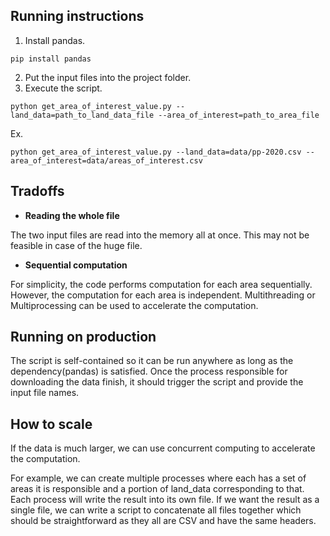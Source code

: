 ## Running instructions
1. Install pandas.
```
pip install pandas
```
2. Put the input files into the project folder.
3. Execute the script.
```
python get_area_of_interest_value.py --land_data=path_to_land_data_file --area_of_interest=path_to_area_file
```
Ex.
```
python get_area_of_interest_value.py --land_data=data/pp-2020.csv --area_of_interest=data/areas_of_interest.csv
```

## Tradoffs
- **Reading the whole file**

The two input files are read into the memory all at once. This may not be feasible in case of the huge file.


- **Sequential computation**

For simplicity, the code performs computation for each area sequentially. However, the computation for each area is independent. Multithreading or Multiprocessing can be used to accelerate the computation.

## Running on production

The script is self-contained so it can be run anywhere as long as the dependency(pandas) is satisfied. Once the process responsible for downloading the data finish, it should trigger the script and provide the input file names.

## How to scale 
If the data is much larger, we can use concurrent computing to accelerate the computation. 

For example, we can create multiple processes where each has a set of areas it is responsible and a portion of land_data corresponding to that. Each process will write the result into its own file. If we want the result as a single file, we can write a script to concatenate all files together which should be straightforward as they all are CSV and have the same headers.

